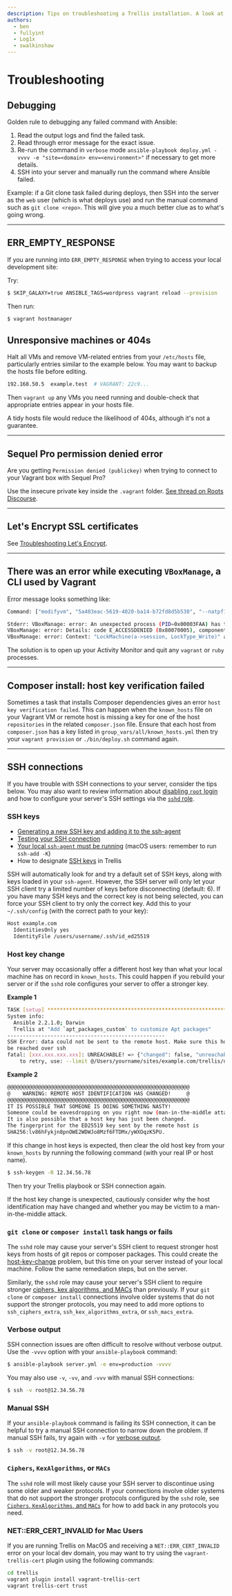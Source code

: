 ```yaml
---
description: Tips on troubleshooting a Trellis installation. A look at how to debug Ansible, and solutions to some issues including unresponsive machines.
authors:
  - ben
  - fullyint
  - Log1x
  - swalkinshaw
---
```


# Troubleshooting

## Debugging

Golden rule to debugging any failed command with Ansible:

1. Read the output logs and find the failed task.
2. Read through error message for the exact issue.
3. Re-run the command in `verbose` mode `ansible-playbook deploy.yml -vvvv -e "site=<domain> env=<environment>"` if necessary to get more details.
4. SSH into your server and manually run the command where Ansible failed.

Example: if a Git clone task failed during deploys, then SSH into the server as the `web` user (which is what deploys use) and run the manual command such as `git clone <repo>`. This will give you a much better clue as to what's going wrong.

<hr>

## ERR_EMPTY_RESPONSE

If you are running into `ERR_EMPTY_RESPONSE` when trying to access your local development site:

Try:

```bash
$ SKIP_GALAXY=true ANSIBLE_TAGS=wordpress vagrant reload --provision
```

Then run:

```bash
$ vagrant hostmanager
```


## Unresponsive machines or 404s

Halt all VMs and remove VM-related entries from your `/etc/hosts` file, particularly entries similar to the example below. You may want to backup the hosts file before editing.

```bash
192.168.50.5  example.test  # VAGRANT: 22c9...
```

Then `vagrant up` any VMs you need running and double-check that appropriate entries appear in your hosts file.

A tidy hosts file would reduce the likelihood of 404s, although it's not a guarantee.

<hr>

## Sequel Pro permission denied error

Are you getting `Permission denied (publickey)` when trying to connect to your Vagrant box with Sequel Pro?

Use the insecure private key inside the `.vagrant` folder. [See thread on Roots Discourse](https://discourse.roots.io/t/sequel-pro-ssh-to-vagrant/4683/26).

<hr>

## Let's Encrypt SSL certificates

See [Troubleshooting Let's Encrypt](ssl.md#troubleshooting-let-s-encrypt).

<hr>

## There was an error while executing `VBoxManage`, a CLI used by Vagrant

Error message looks something like:

```bash
Command: ["modifyvm", "5a403eac-5619-4020-ba14-b72fd8d5b530", "--natpf1", "delete", "ssh"]

Stderr: VBoxManage: error: An unexpected process (PID=0x00003FAA) has tried to lock the machine 'trellis-playbooks', while only the process started by LaunchVMProcess (PID=0x00003C31) is allowed
VBoxManage: error: Details: code E_ACCESSDENIED (0x80070005), component Machine, interface IMachine, callee nsISupports
VBoxManage: error: Context: "LockMachine(a->session, LockType_Write)" at line 471 of file VBoxManageModifyVM.cpp
```

The solution is to open up your Activity Monitor and quit any `vagrant` or `ruby` processes.

<hr>

## Composer install: host key verification failed

Sometimes a task that installs Composer dependencies gives an error `host key verification failed`. This can happen when the `known_hosts` file on your Vagrant VM or remote host is missing a key for one of the host `repositories` in the related `composer.json` file. Ensure that each host from `composer.json` has a key listed in `group_vars/all/known_hosts.yml` then try your `vagrant provision` or `./bin/deploy.sh` command again.

<hr>

## SSH connections

If you have trouble with SSH connections to your server, consider the tips below. You may also want to review information about [disabling `root` login](security.md#locking-down-root) and how to configure your server's SSH settings via the [`sshd` role](https://github.com/roots/trellis/tree/master/roles/sshd).

### SSH keys

- [Generating a new SSH key and adding it to the ssh-agent](https://help.github.com/articles/generating-a-new-ssh-key-and-adding-it-to-the-ssh-agent/)
- [Testing your SSH connection](https://help.github.com/articles/testing-your-ssh-connection/)
- [Your local `ssh-agent` must be running](https://developer.github.com/guides/using-ssh-agent-forwarding/#your-local-ssh-agent-must-be-running) (macOS users: remember to run `ssh-add -K`)
- How to designate [SSH keys](ssh-keys.md) in Trellis

SSH will automatically look for and try a default set of SSH keys, along with keys loaded in your `ssh-agent`. However, the SSH server will only let your SSH client try a limited number of keys before disconnecting (default: 6). If you have many SSH keys and the correct key is not being selected, you can force your SSH client to try only the correct key. Add this to your `~/.ssh/config` (with the correct path to your key):

```bash
Host example.com
  IdentitiesOnly yes
  IdentityFile /users/username/.ssh/id_ed25519
```

### Host key change

Your server may occasionally offer a different host key than what your local machine has on record in `known_hosts`. This could happen if you rebuild your server or if the `sshd` role configures your server to offer a stronger key.

**Example 1**

```bash
TASK [setup] *******************************************************************
System info:
  Ansible 2.2.1.0; Darwin
  Trellis at "Add `apt_packages_custom` to customize Apt packages"
---------------------------------------------------
SSH Error: data could not be sent to the remote host. Make sure this host can
be reached over ssh
fatal: [xxx.xxx.xxx.xxx]: UNREACHABLE! => {"changed": false, "unreachable": true}
    to retry, use: --limit @/Users/yourname/sites/example.com/trellis/deploy.retry
```

**Example 2**

```bash
@@@@@@@@@@@@@@@@@@@@@@@@@@@@@@@@@@@@@@@@@@@@@@@@@@@@@@@@@@@
@    WARNING: REMOTE HOST IDENTIFICATION HAS CHANGED!     @
@@@@@@@@@@@@@@@@@@@@@@@@@@@@@@@@@@@@@@@@@@@@@@@@@@@@@@@@@@@
IT IS POSSIBLE THAT SOMEONE IS DOING SOMETHING NASTY!
Someone could be eavesdropping on you right now (man-in-the-middle attack)!
It is also possible that a host key has just been changed.
The fingerprint for the ED25519 key sent by the remote host is
SHA256:lv86hFykjn8pnOWE2WDWJo8Mzf6FTDMx/yWXOqzK5PU.
```

If this change in host keys is expected, then clear the old host key from your `known_hosts` by running the following command (with your real IP or host name).

```bash
$ ssh-keygen -R 12.34.56.78
```

Then try your Trellis playbook or SSH connection again.

If the host key change is unexpected, cautiously consider why the host identification may have changed and whether you may be victim to a man-in-the-middle attack.

### `git clone` or `composer install` task hangs or fails

The `sshd` role may cause your server's SSH client to request stronger host keys from hosts of git repos or composer packages. This could create the [host-key-change](#host-key-change) problem, but this time on your server instead of your local machine. Follow the same remediation steps, but on the server.

Similarly, the `sshd` role may cause your server's SSH client to require stronger [ciphers, kex algorithms, and MACs](https://github.com/roots/trellis/tree/master/roles/sshd#ciphers-kexalgorithms-and-macs) than previously. If your `git clone` or `composer install` connections involve older systems that do not support the stronger protocols, you may need to add more options to `ssh_ciphers_extra`, `ssh_kex_algorithms_extra`, or `ssh_macs_extra`.

### Verbose output

SSH connection issues are often difficult to resolve without verbose output. Use the `-vvvv` option with your `ansible-playbook` command:

```bash
$ ansible-playbook server.yml -e env=production -vvvv
```

You may also use `-v`, `-vv`, and `-vvv` with manual SSH connections:

```bash
$ ssh -v root@12.34.56.78
```

### Manual SSH

If your `ansible-playbook` command is failing its SSH connection, it can be helpful to try a manual SSH connection to narrow down the problem. If manual SSH fails, try again with `-v` for [verbose output](#verbose-output).

```bash
$ ssh -v root@12.34.56.78
```

### `Ciphers`, `KexAlgorithms`, or `MACs`

The `sshd` role will most likely cause your SSH server to discontinue using some older and weaker protocols. If your connections involve older systems that do not support the stronger protocols configured by the `sshd` role, see [`Ciphers`, `KexAlgorithms`, and `MACs`](https://github.com/roots/trellis/tree/master/roles/sshd#ciphers-kexalgorithms-and-macs) for how to add back in any protocols you need.

### NET::ERR_CERT_INVALID for Mac Users
If you are running Trellis on MacOS and receiving a `NET::ERR_CERT_INVALID` error on your local dev domain, you may want to try using the `vagrant-trellis-cert` plugin using the following commands:
```bash
cd trellis
vagrant plugin install vagrant-trellis-cert
vagrant trellis-cert trust
```
